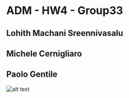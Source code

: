 # ADM - HW4 - Group33

##  Lohith Machani Sreennivasalu
##  Michele Cernigliaro
##  Paolo Gentile


![alt text](https://1sd06y38jhbh1xhqve6fqmc1-wpengine.netdna-ssl.com/wp-content/uploads/2017/02/fallingwater-1440x640.jpg)


